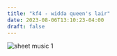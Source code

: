 ```yaml
---
title: "kf4 - widda queen's lair"
date: 2023-08-06T13:10:23-04:00
draft: false
---
```


![sheet music 1](/widda-queens-lair-1.png)

